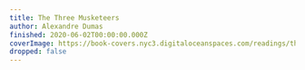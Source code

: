 ```yaml
---
title: The Three Musketeers
author: Alexandre Dumas
finished: 2020-06-02T00:00:00.000Z
coverImage: https://book-covers.nyc3.digitaloceanspaces.com/readings/the-three-musketeers-01.jpg
dropped: false
---
```


